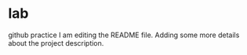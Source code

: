 # lab
github practice
I am editing the README file. Adding some more details about the project description.

